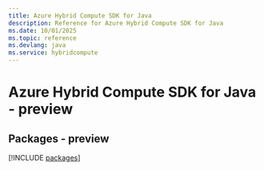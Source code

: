 ```yaml
---
title: Azure Hybrid Compute SDK for Java
description: Reference for Azure Hybrid Compute SDK for Java
ms.date: 10/01/2025
ms.topic: reference
ms.devlang: java
ms.service: hybridcompute
---
```

# Azure Hybrid Compute SDK for Java - preview
## Packages - preview
[!INCLUDE [packages](hybrid-compute-index.md)]